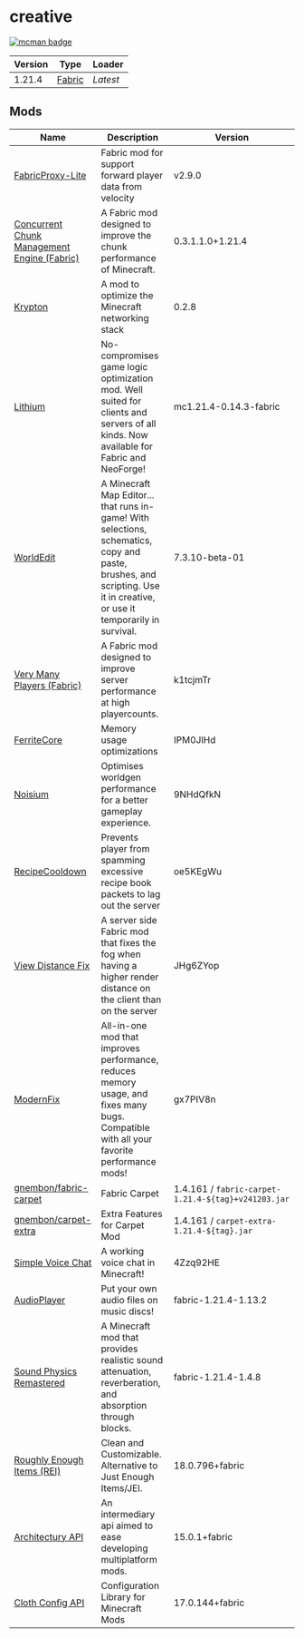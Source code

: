 # creative

[![mcman badge](https://img.shields.io/badge/uses-mcman-purple?logo=github)](https://github.com/ParadigmMC/mcman)

<!-- run 'mcman md' to update! -->

<!--start:mcman-server-->
| Version | Type                            | Loader   |
| ------- | ------------------------------- | -------- |
| 1.21.4  | [Fabric](https://fabricmc.net/) | *Latest* |
<!--end:mcman-server-->

## Mods

<!--start:mcman-addons-->
| Name                                                                                | Description                                                                                                                                                              | Version                                             |
| ----------------------------------------------------------------------------------- | ------------------------------------------------------------------------------------------------------------------------------------------------------------------------ | --------------------------------------------------- |
| [FabricProxy-Lite](https://modrinth.com/mod/fabricproxy-lite)                       | Fabric mod for support forward player data from velocity                                                                                                                 | v2.9.0                                              |
| [Concurrent Chunk Management Engine (Fabric)](https://modrinth.com/mod/c2me-fabric) | A Fabric mod designed to improve the chunk performance of Minecraft.                                                                                                     | 0.3.1.1.0+1.21.4                                    |
| [Krypton](https://modrinth.com/mod/krypton)                                         | A mod to optimize the Minecraft networking stack                                                                                                                         | 0.2.8                                               |
| [Lithium](https://modrinth.com/mod/lithium)                                         | No-compromises game logic optimization mod. Well suited for clients and servers of all kinds. Now available for Fabric and NeoForge!                                     | mc1.21.4-0.14.3-fabric                              |
| [WorldEdit](https://modrinth.com/mod/worldedit)                                     | A Minecraft Map Editor... that runs in-game! With selections, schematics, copy and paste, brushes, and scripting. Use it in creative, or use it temporarily in survival. | 7.3.10-beta-01                                      |
| [Very Many Players (Fabric)](https://modrinth.com/mod/vmp-fabric)                   | A Fabric mod designed to improve server performance at high playercounts.                                                                                                | k1tcjmTr                                            |
| [FerriteCore](https://modrinth.com/mod/ferrite-core)                                | Memory usage optimizations                                                                                                                                               | IPM0JlHd                                            |
| [Noisium](https://modrinth.com/mod/noisium)                                         | Optimises worldgen performance for a better gameplay experience.                                                                                                         | 9NHdQfkN                                            |
| [RecipeCooldown](https://modrinth.com/mod/recipecooldown)                           | Prevents player from spamming excessive recipe book packets to lag out the server                                                                                        | oe5KEgWu                                            |
| [View Distance Fix](https://modrinth.com/mod/view-distance-fix)                     | A server side Fabric mod that fixes the fog when having a higher render distance on the client than on the server                                                        | JHg6ZYop                                            |
| [ModernFix](https://modrinth.com/mod/modernfix)                                     | All-in-one mod that improves performance, reduces memory usage, and fixes many bugs. Compatible with all your favorite performance mods!                                 | gx7PIV8n                                            |
| [gnembon/fabric-carpet](https://github.com/gnembon/fabric-carpet)                   | Fabric Carpet                                                                                                                                                            | 1.4.161 / `fabric-carpet-1.21.4-${tag}+v241203.jar` |
| [gnembon/carpet-extra](https://github.com/gnembon/carpet-extra)                     | Extra Features for Carpet Mod                                                                                                                                            | 1.4.161 / `carpet-extra-1.21.4-${tag}.jar`          |
| [Simple Voice Chat](https://modrinth.com/mod/simple-voice-chat)                     | A working voice chat in Minecraft!                                                                                                                                       | 4Zzq92HE                                            |
| [AudioPlayer](https://modrinth.com/mod/audioplayer)                                 | Put your own audio files on music discs!                                                                                                                                 | fabric-1.21.4-1.13.2                                |
| [Sound Physics Remastered](https://modrinth.com/mod/sound-physics-remastered)       | A Minecraft mod that provides realistic sound attenuation, reverberation, and absorption through blocks.                                                                 | fabric-1.21.4-1.4.8                                 |
| [Roughly Enough Items (REI)](https://modrinth.com/mod/rei)                          | Clean and Customizable. Alternative to Just Enough Items/JEI.                                                                                                            | 18.0.796+fabric                                     |
| [Architectury API](https://modrinth.com/mod/architectury-api)                       | An intermediary api aimed to ease developing multiplatform mods.                                                                                                         | 15.0.1+fabric                                       |
| [Cloth Config API](https://modrinth.com/mod/cloth-config)                           | Configuration Library for Minecraft Mods                                                                                                                                 | 17.0.144+fabric                                     |
<!--end:mcman-addons-->
